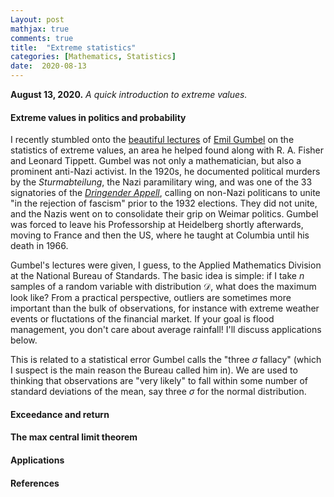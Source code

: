 ```yaml
---
Layout: post
mathjax: true
comments: true
title:  "Extreme statistics"
categories: [Mathematics, Statistics]
date:  2020-08-13
---
```


**August 13, 2020.** *A quick introduction to extreme values.*

#### Extreme values in politics and probability

I recently stumbled onto the
[beautiful lectures](https://ntrl.ntis.gov/NTRL/dashboard/searchResults/titleDetail/PB175818.xhtml)
of [Emil Gumbel](https://en.wikipedia.org/wiki/Emil_Julius_Gumbel) on
the statistics of extreme values, an area he helped
found along with R. A. Fisher and Leonard Tippett.
Gumbel was not only a mathematician, but also a prominent anti-Nazi
activist. In the 1920s, he documented political murders by the
*Sturmabteilung*, the Nazi paramilitary wing, and was one of the 33
signatories of the
[*Dringender Appell*](https://en.wikipedia.org/wiki/Urgent_Call_for_Unity),
calling on non-Nazi politicans to unite "in the rejection of fascism"
prior to the 1932 elections.
They did not unite, and the Nazis went on to consolidate their grip
on Weimar politics.
Gumbel was forced to leave his Professorship at Heidelberg shortly
afterwards, moving to France and then the US, where he taught at
Columbia until his death in 1966.

Gumbel's lectures were given, I guess, to the Applied
Mathematics Division at the National Bureau of Standards.
The basic idea is simple: if I take $n$
samples of a random variable with distribution $\mathcal{D}$, what
does the maximum look like?
From a practical perspective, outliers are sometimes more important
than the bulk of observations, for instance with extreme weather
events or fluctations of the financial market.
If your goal is flood management, you don't care about average
rainfall!
I'll discuss applications below.

This is related to a statistical error Gumbel calls the
"three $\sigma$ fallacy" (which I suspect is the main reason the
Bureau called him in).
We are used to thinking that observations are "very likely" to fall
within some number of standard deviations of the mean, say three
$\sigma$ for the normal distribution.

#### Exceedance and return

#### The max central limit theorem

#### Applications

#### References
